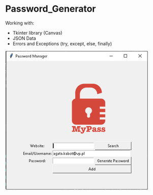 # Password_Generator

Working with:
- Tkinter library (Canvas)
- JSON Data
- Errors and Exceptions (try, except, else, finally)

<img src="/photo/password_gen..png" >
